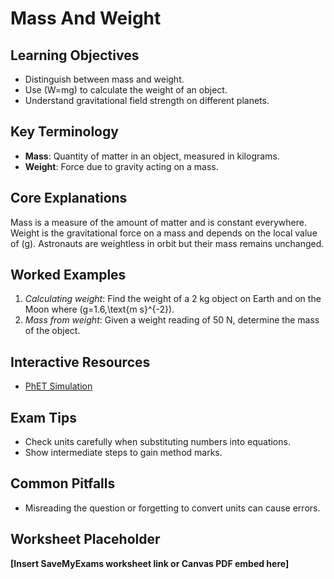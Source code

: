 # Mass And Weight

## Learning Objectives
- Distinguish between mass and weight.
- Use \(W=mg\) to calculate the weight of an object.
- Understand gravitational field strength on different planets.

## Key Terminology
- **Mass**: Quantity of matter in an object, measured in kilograms.
- **Weight**: Force due to gravity acting on a mass.

## Core Explanations
Mass is a measure of the amount of matter and is constant everywhere. Weight is the gravitational force on a mass and depends on the local value of \(g\). Astronauts are weightless in orbit but their mass remains unchanged.

## Worked Examples
1. *Calculating weight*: Find the weight of a 2 kg object on Earth and on the Moon where \(g=1.6\,\text{m s}^{-2}\).
2. *Mass from weight*: Given a weight reading of 50 N, determine the mass of the object.

## Interactive Resources
- [PhET Simulation](https://phet.colorado.edu/)

## Exam Tips
- Check units carefully when substituting numbers into equations.
- Show intermediate steps to gain method marks.

## Common Pitfalls
- Misreading the question or forgetting to convert units can cause errors.

## Worksheet Placeholder
**[Insert SaveMyExams worksheet link or Canvas PDF embed here]**

